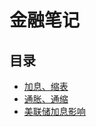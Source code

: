 # 金融笔记
## 目录
* [加息、缩表](https://github.com/craftlook/Note/blob/master/other/economic/ininreta.md)
* [通胀、通缩](https://github.com/craftlook/Note/blob/master/other/economic/in-deflation.md)
* [美联储加息影响](https://www.zhihu.com/question/38600691/answer/416960329)
